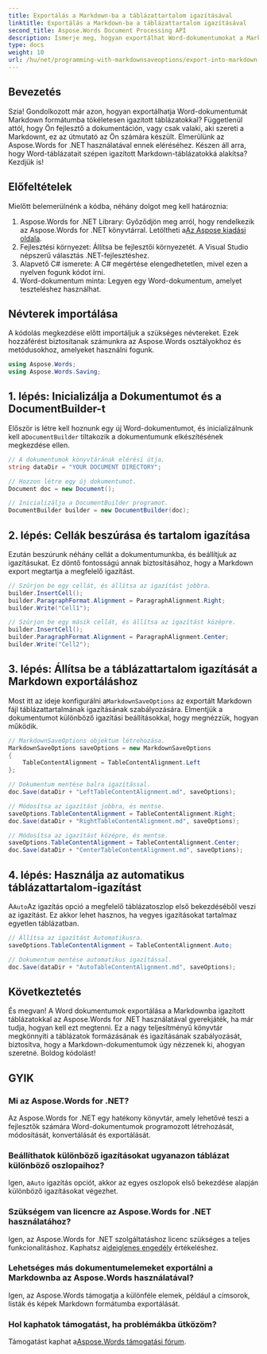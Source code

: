 ```yaml
---
title: Exportálás a Markdown-ba a táblázattartalom igazításával
linktitle: Exportálás a Markdown-ba a táblázattartalom igazításával
second_title: Aspose.Words Document Processing API
description: Ismerje meg, hogyan exportálhat Word-dokumentumokat a Markdownba igazított táblázatokkal az Aspose.Words for .NET használatával. Kövesse lépésről lépésre útmutatónkat a tökéletes Markdown táblázatokhoz.
type: docs
weight: 10
url: /hu/net/programming-with-markdownsaveoptions/export-into-markdown-with-table-content-alignment/
---
```

## Bevezetés

Szia! Gondolkozott már azon, hogyan exportálhatja Word-dokumentumát Markdown formátumba tökéletesen igazított táblázatokkal? Függetlenül attól, hogy Ön fejlesztő a dokumentáción, vagy csak valaki, aki szereti a Markdownt, ez az útmutató az Ön számára készült. Elmerülünk az Aspose.Words for .NET használatával ennek eléréséhez. Készen áll arra, hogy Word-táblázatait szépen igazított Markdown-táblázatokká alakítsa? Kezdjük is!

## Előfeltételek

Mielőtt belemerülnénk a kódba, néhány dolgot meg kell határoznia:

1.  Aspose.Words for .NET Library: Győződjön meg arról, hogy rendelkezik az Aspose.Words for .NET könyvtárral. Letöltheti a[Az Aspose kiadási oldala](https://releases.aspose.com/words/net/).
2. Fejlesztési környezet: Állítsa be fejlesztői környezetét. A Visual Studio népszerű választás .NET-fejlesztéshez.
3. Alapvető C# ismerete: A C# megértése elengedhetetlen, mivel ezen a nyelven fogunk kódot írni.
4. Word-dokumentum minta: Legyen egy Word-dokumentum, amelyet teszteléshez használhat.

## Névterek importálása

A kódolás megkezdése előtt importáljuk a szükséges névtereket. Ezek hozzáférést biztosítanak számunkra az Aspose.Words osztályokhoz és metódusokhoz, amelyeket használni fogunk.

```csharp
using Aspose.Words;
using Aspose.Words.Saving;
```

## 1. lépés: Inicializálja a Dokumentumot és a DocumentBuilder-t

Először is létre kell hoznunk egy új Word-dokumentumot, és inicializálnunk kell a`DocumentBuilder` tiltakozik a dokumentumunk elkészítésének megkezdése ellen.

```csharp
// A dokumentumok könyvtárának elérési útja.
string dataDir = "YOUR DOCUMENT DIRECTORY";

// Hozzon létre egy új dokumentumot.
Document doc = new Document();

// Inicializálja a DocumentBuilder programot.
DocumentBuilder builder = new DocumentBuilder(doc);
```

## 2. lépés: Cellák beszúrása és tartalom igazítása

Ezután beszúrunk néhány cellát a dokumentumunkba, és beállítjuk az igazításukat. Ez döntő fontosságú annak biztosításához, hogy a Markdown export megtartja a megfelelő igazítást.

```csharp
// Szúrjon be egy cellát, és állítsa az igazítást jobbra.
builder.InsertCell();
builder.ParagraphFormat.Alignment = ParagraphAlignment.Right;
builder.Write("Cell1");

// Szúrjon be egy másik cellát, és állítsa az igazítást középre.
builder.InsertCell();
builder.ParagraphFormat.Alignment = ParagraphAlignment.Center;
builder.Write("Cell2");
```

## 3. lépés: Állítsa be a táblázattartalom igazítását a Markdown exportáláshoz

 Most itt az ideje konfigurálni a`MarkdownSaveOptions` az exportált Markdown fájl táblázattartalmának igazításának szabályozására. Elmentjük a dokumentumot különböző igazítási beállításokkal, hogy megnézzük, hogyan működik.

```csharp
// MarkdownSaveOptions objektum létrehozása.
MarkdownSaveOptions saveOptions = new MarkdownSaveOptions
{
    TableContentAlignment = TableContentAlignment.Left
};

// Dokumentum mentése balra igazítással.
doc.Save(dataDir + "LeftTableContentAlignment.md", saveOptions);

// Módosítsa az igazítást jobbra, és mentse.
saveOptions.TableContentAlignment = TableContentAlignment.Right;
doc.Save(dataDir + "RightTableContentAlignment.md", saveOptions);

// Módosítsa az igazítást középre, és mentse.
saveOptions.TableContentAlignment = TableContentAlignment.Center;
doc.Save(dataDir + "CenterTableContentAlignment.md", saveOptions);
```

## 4. lépés: Használja az automatikus táblázattartalom-igazítást

A`Auto`Az igazítás opció a megfelelő táblázatoszlop első bekezdéséből veszi az igazítást. Ez akkor lehet hasznos, ha vegyes igazításokat tartalmaz egyetlen táblázatban.

```csharp
// Állítsa az igazítást Automatikusra.
saveOptions.TableContentAlignment = TableContentAlignment.Auto;

// Dokumentum mentése automatikus igazítással.
doc.Save(dataDir + "AutoTableContentAlignment.md", saveOptions);
```

## Következtetés

És megvan! A Word dokumentumok exportálása a Markdownba igazított táblázatokkal az Aspose.Words for .NET használatával gyerekjáték, ha már tudja, hogyan kell ezt megtenni. Ez a nagy teljesítményű könyvtár megkönnyíti a táblázatok formázásának és igazításának szabályozását, biztosítva, hogy a Markdown-dokumentumok úgy nézzenek ki, ahogyan szeretné. Boldog kódolást!

## GYIK

### Mi az Aspose.Words for .NET?
Az Aspose.Words for .NET egy hatékony könyvtár, amely lehetővé teszi a fejlesztők számára Word-dokumentumok programozott létrehozását, módosítását, konvertálását és exportálását.

### Beállíthatok különböző igazításokat ugyanazon táblázat különböző oszlopaihoz?
 Igen, a`Auto` igazítás opciót, akkor az egyes oszlopok első bekezdése alapján különböző igazításokat végezhet.

### Szükségem van licencre az Aspose.Words for .NET használatához?
 Igen, az Aspose.Words for .NET szolgáltatáshoz licenc szükséges a teljes funkcionalitáshoz. Kaphatsz a[ideiglenes engedély](https://purchase.aspose.com/temporary-license/) értékeléshez.

### Lehetséges más dokumentumelemeket exportálni a Markdownba az Aspose.Words használatával?
Igen, az Aspose.Words támogatja a különféle elemek, például a címsorok, listák és képek Markdown formátumba exportálását.

### Hol kaphatok támogatást, ha problémákba ütközöm?
 Támogatást kaphat a[Aspose.Words támogatási fórum](https://forum.aspose.com/c/words/8).
